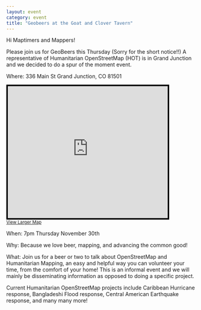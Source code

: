 ```yaml
---
layout: event
category: event
title: "Geobeers at the Goat and Clover Tavern"
---
```


Hi Maptimers and Mappers!

Please join us for GeoBeers this Thursday (Sorry for the short notice!!)
A representative of Humanitarian OpenStreetMap (HOT) is in Grand Junction and we decided to do a spur of the moment event. 

Where: 336 Main St
Grand Junction, CO 81501

<iframe width="425" height="350" frameborder="0" scrolling="no" marginheight="0" marginwidth="0" src="http://www.openstreetmap.org/export/embed.html?#map=19/39.06764/-108.56704;layer=mapnik&amp;marker=39.06765739106361%2C-108.56704473495483" style="border: 4px solid black"></iframe><br/><small><a href="https://www.openstreetmap.org/?mlat=39.06766&amp;mlon=-108.56704#map=19/39.06766/-108.56704">View Larger Map</a></small>

When: 7pm Thursday November 30th

Why: Because we love beer, mapping, and advancing the common good!

What: Join us for a beer or two to talk about OpenStreetMap and Humanitarian Mapping, an easy and helpful way you can volunteer your time, from the comfort of your home! This is an informal event and we will mainly be disseminating information as opposed to doing a specific project.

Current Humanitarian OpenStreetMap projects include Caribbean Hurricane response, Bangladeshi Flood response, Central American Earthquake response, and many many more!
